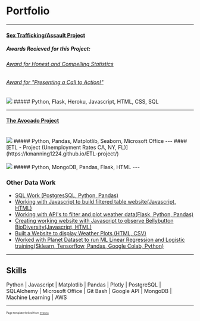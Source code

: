 # Portfolio

---
#### [Sex Trafficking/Assault Project](https://assaultdb.herokuapp.com/)<br>
##### Awards Recieved for this Project: 
###### [Award for Honest and Compelling Statistics](https://i.gyazo.com/a6a895ec1ec05fabff10b21ef58efec0.png) 
###### [Award for "Presenting a Call to Action!"](https://i.gyazo.com/2ac3382b0bbd4fafdaee29c1a94575f5.png)
<img src="https://i.gyazo.com/545995589a34f3374661c38940d5bf06.png"/> 
##### Python, Flask, Heroku, Javascript, HTML, CSS, SQL


---
#### [The Avocado Project](https://github.com/kmanning1224/Project1-Repo)<br><br>
<img src="https://i.gyazo.com/1c175e91cfbfd6afd4290ee3761e7753.png"/> 
##### Python, Pandas, Matplotlib, Seaborn, Microsoft Office
---
#### [ETL - Project (Unemployment Rates CA, NY, FL)](https://kmanning1224.github.io/ETL-project/)<br><br>
<img src="https://i.gyazo.com/a0014a527cf3ad4cd99ec5d24dd543e9.png"/> 
##### Python, MongoDB, Pandas, Flask, HTML
---

### Other Data Work

- [SQL Work (PostgresSQL, Python, Pandas)](https://github.com/kmanning1224/sql-challenge)
- [Working with Javascript to build filtered table website(Javascript, HTML)](https://kmanning.github.io/intro-to-javascript)
- [Working with API's to filter and plot weather data(Flask, Python, Pandas)](https://github.com/kmanning1224/python-api-challenge)
- [Creating working website with Javascript to observe Bellybutton BioDiversity(Javascript, HTML)](https://kmanning1224.github.io/bellybutton-diversity/)
- [Built a Website to display Weather Plots (HTML, CSV)](https://kmanning1224.github.io/web-design-challenge)
- [Worked with Planet Dataset to run ML Linear Regression and Logistic training(Sklearn, Tensorflow, Pandas, Google Colab, Python)](https://github.com/kmanning1224/machine-learning-challenge)

---
## Skills
Python  | Javascript  | Matplotlib  |  Pandas | Plotly | PostgreSQL | SQLAlchemy | Microsoft Office |  Git Bash | Google API  | MongoDB | Machine Learning | AWS





---
<p style="font-size:7px">Page template forked from <a href="https://github.com/evanca/quick-portfolio">evanca</a></p>
<!-- Remove above link if you don't want to attibute -->
